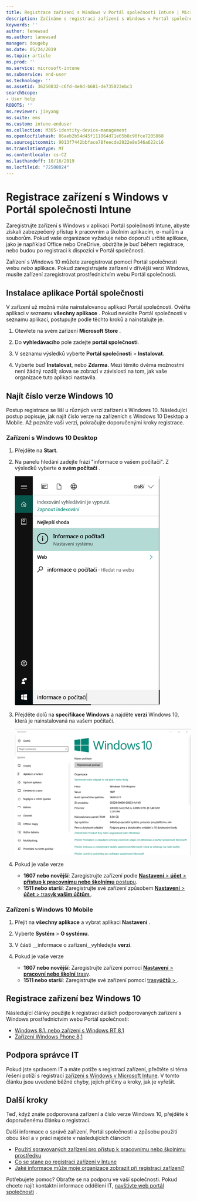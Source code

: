 ```yaml
---
title: Registrace zařízení s Windows v Portál společnosti Intune | Microsoft Docs
description: Začínáme s registrací zařízení s Windows v Portál společnosti
keywords: ''
author: lenewsad
ms.author: lanewsad
manager: dougeby
ms.date: 05/24/2019
ms.topic: article
ms.prod: ''
ms.service: microsoft-intune
ms.subservice: end-user
ms.technology: ''
ms.assetid: 36250832-c6fd-4e8d-b681-de735023ebc3
searchScope:
- User help
ROBOTS: ''
ms.reviewer: jieyang
ms.suite: ems
ms.custom: intune-enduser
ms.collection: M365-identity-device-management
ms.openlocfilehash: 86aeb2b54d45f111864d71e65b8c90fce7205868
ms.sourcegitcommit: 9013f7442bbface78feecde2922e8e546a622c16
ms.translationtype: MT
ms.contentlocale: cs-CZ
ms.lasthandoff: 10/16/2019
ms.locfileid: "72508024"
---
```

# <a name="windows-device-enrollment-in-intune-company-portal"></a>Registrace zařízení s Windows v Portál společnosti Intune  

Zaregistrujte zařízení s Windows v aplikaci Portál společnosti Intune, abyste získali zabezpečený přístup k pracovním a školním aplikacím, e-mailům a souborům. Pokud vaše organizace vyžaduje nebo doporučí určité aplikace, jako je například Office nebo OneDrive, obdržíte je buď během registrace, nebo budou po registraci k dispozici v Portál společnosti.  

Zařízení s Windows 10 můžete zaregistrovat pomocí Portál společnosti webu *nebo* aplikace. Pokud zaregistrujete zařízení v dřívější verzi Windows, musíte zařízení zaregistrovat prostřednictvím webu Portál společnosti.  

## <a name="install-company-portal-app"></a>Instalace aplikace Portál společnosti  
V zařízení už možná máte nainstalovanou aplikaci Portál společnosti. Ověřte aplikaci v seznamu __všechny aplikace__ .  Pokud nevidíte Portál společnosti v seznamu aplikací, postupujte podle těchto kroků a nainstalujte je.  

1. Otevřete na svém zařízení **Microsoft Store** .

2. Do **vyhledávacího** pole zadejte **portál společnosti**.

3. V seznamu výsledků vyberte **Portál společnosti** > **Instalovat**.

4. Vyberte buď **Instalovat**, nebo **Zdarma**. Mezi těmito dvěma možnostmi není žádný rozdíl; slova se zobrazí v závislosti na tom, jak vaše organizace tuto aplikaci nastavila.  

## <a name="find-windows-10-version-number"></a>Najít číslo verze Windows 10  
Postup registrace se liší u různých verzí zařízení s Windows 10. Následující postup popisuje, jak najít číslo verze na zařízeních s Windows 10 Desktop a Mobile. Až poznáte vaši verzi, pokračujte doporučenými kroky registrace.  

### <a name="windows-10-desktop-devices"></a>Zařízení s Windows 10 Desktop  

1. Přejděte na **Start**.

2. Na panelu hledání zadejte frázi "informace o vašem počítači". Z výsledků vyberte __o svém počítači__ .  


   ![nastavení vyhledávání pro informace o počítači](media/searching_for_about_your_pc.png)  

3. Přejděte dolů na **specifikace Windows** a najděte **verzi** Windows 10, která je nainstalovaná na vašem počítači.  


   ![Windows 10 Desktop – Informace o počítači](media/settings_about_pc.png)  

4. Pokud je vaše verze  

    * __1607 nebo novější__: Zaregistrujte zařízení podle [ **Nastavení** > **účet** > **přístup k pracovnímu nebo školnímu** postupu](enroll-windows-10-device.md#enroll-windows-10-version-1607-and-later-device).   
    * __1511 nebo starší__: Zaregistrujte své zařízení způsobem [ **Nastavení** > **účet** >  trasy**k vašim účtům** ](enroll-windows-10-device.md#enroll-windows-10-version-1511-and-earlier-device).  

### <a name="windows-10-mobile-devices"></a>Zařízení s Windows 10 Mobile

1. Přejít na __všechny aplikace__ a vybrat aplikaci __Nastavení__ .
2. Vyberte __Systém__ > __O systému__.
3. V části __informace o zařízení__vyhledejte __verzi__.  
4. Pokud je vaše verze  

    * __1607 nebo novější__: Zaregistrujte zařízení pomocí [ **Nastavení** > **pracovní nebo školní** trasy](enroll-windows-10-device.md#enroll-windows-10-version-1607-and-later-device).   
    * __1511 nebo starší__: Zaregistrujte své zařízení pomocí [trasy**účtů**  > ](enroll-windows-10-device.md#enroll-windows-10-version-1511-and-earlier-device).  

## <a name="enroll-non-windows-10-devices"></a>Registrace zařízení bez Windows 10  
Následující články použijte k registraci dalších podporovaných zařízení s Windows prostřednictvím webu Portál společnosti:   
* [Windows 8.1. nebo zařízení s Windows RT 8,1](enroll-your-W81-or-rt81-windows.md)  
* [Zařízení Windows Phone 8,1](enroll-your-wp81-windows.md)    

## <a name="it-administrator-support"></a>Podpora správce IT  
Pokud jste správcem IT a máte potíže s registrací zařízení, přečtěte si téma řešení potíží s registrací [zařízení s Windows v Microsoft Intune](https://support.microsoft.com/help/4469913). V tomto článku jsou uvedené běžné chyby, jejich příčiny a kroky, jak je vyřešit.  

## <a name="next-steps"></a>Další kroky  
Teď, když znáte podporovaná zařízení a číslo verze Windows 10, přejděte k doporučenému článku o registraci.  
 
Další informace o správě zařízení, Portál společnosti a způsobu použití obou škol a v práci najdete v následujících článcích:  
* [Použití spravovaných zařízení pro přístup k pracovnímu nebo školnímu prostředku](use-managed-devices-to-get-work-done.md)  
* [Co se stane po registraci zařízení v Intune](what-happens-if-you-install-the-company-portal-app-and-enroll-your-device-in-intune-windows.md)  
* [Jaké informace může moje organizace zobrazit při registraci zařízení?](what-info-can-your-company-see-when-you-enroll-your-device-in-intune.md)  

Potřebujete pomoc? Obraťte se na podporu ve vaší společnosti. Pokud chcete najít kontaktní informace oddělení IT, [navštivte web portál společnosti](https://go.microsoft.com/fwlink/?linkid=2010980) .  
